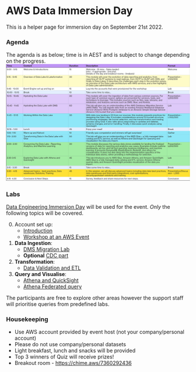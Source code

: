 # AWS Data Immersion Day
This is a helper page for immersion day on September 21st 2022.

### Agenda
The agenda is as below; time is in AEST and is subject to change depending on the progress.
![agenda](images/agenda.png)

### Labs
[Data Engineering Immersion Day](https://catalog.us-east-1.prod.workshops.aws/workshops/976050cc-0606-4b23-b49f-ca7b8ac4b153/en-US) will be used for the event. 
*Only* the following topics will be covered.

0. Account set up: 
    * [Introduction](https://catalog.us-east-1.prod.workshops.aws/workshops/976050cc-0606-4b23-b49f-ca7b8ac4b153/en-US/100-introduction) 
    * [Workshop at an AWS Event](https://catalog.us-east-1.prod.workshops.aws/workshops/976050cc-0606-4b23-b49f-ca7b8ac4b153/en-US/100-introduction/30-region-selection)
1. **Data Ingestion**: 
    * [DMS Migration Lab](https://catalog.us-east-1.prod.workshops.aws/workshops/976050cc-0606-4b23-b49f-ca7b8ac4b153/en-US/400/401/430-main-lab) 
    * **Optional** [CDC part](https://catalog.us-east-1.prod.workshops.aws/workshops/976050cc-0606-4b23-b49f-ca7b8ac4b153/en-US/400/401/430-main-lab#create-the-cdc-endpoint-to-replicate-ongoing-changes-(optional))
2. **Transformation**: 
    * [Data Validation and ETL](https://catalog.us-east-1.prod.workshops.aws/workshops/976050cc-0606-4b23-b49f-ca7b8ac4b153/en-US/600/610-glue-data-validation-etl)
3. **Query and Visualise**: 
    * [Athena and QuickSight](https://catalog.us-east-1.prod.workshops.aws/workshops/976050cc-0606-4b23-b49f-ca7b8ac4b153/en-US/800/810-athena-quicksight) 
    * [Athena Federated query](https://catalog.us-east-1.prod.workshops.aws/workshops/976050cc-0606-4b23-b49f-ca7b8ac4b153/en-US/800/820-athena-federated-query)

The participants are free to explore other areas however the support staff will prioritise queries from predefined labs.


### Housekeeping
  * Use AWS account provided by event host (not your company/personal account)
  * Please do not use company/personal datasets
  * Light breakfast, lunch and snacks will be provided
  * Top 3 winners of Quiz will receive prizes!
  * Breakout room - https://chime.aws/7360292436

